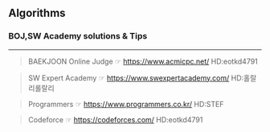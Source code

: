 ## Algorithms

### BOJ,SW Academy solutions & Tips
---

> BAEKJOON Online Judge ☞  <https://www.acmicpc.net/>          HD:eotkd4791

> SW Expert Academy     ☞  <https://www.swexpertacademy.com/>  HD:홀랄리롤랄리 

> Programmers           ☞  <https://www.programmers.co.kr/>    HD:STEF

> Codeforce             ☞  <https://codeforces.com/>           HD:eotkd4791
